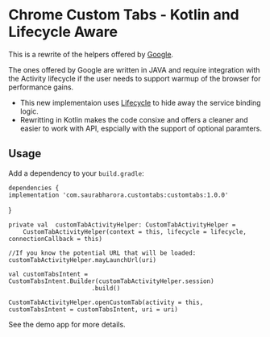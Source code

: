 Chrome Custom Tabs - Kotlin and Lifecycle Aware
=================

This is a rewrite of the helpers offered by [Google](https://github.com/GoogleChrome/custom-tabs-client). 

The ones offered by Google are written in JAVA and require integration with the Activity lifecycle if the user needs to support warmup of the browser for performance gains.

- This new implementaion uses [Lifecycle](https://developer.android.com/reference/androidx/lifecycle/Lifecycle) to hide away the service binding logic.
- Rewritting in Kotlin makes the code consixe and offers a cleaner and easier to work with API, espcially with the support of optional paramters.


Usage
-------
Add a dependency to your `build.gradle`:

    dependencies {
    implementation 'com.saurabharora.customtabs:customtabs:1.0.0'
}

    private val  customTabActivityHelper: CustomTabActivityHelper =
        CustomTabActivityHelper(context = this, lifecycle = lifecycle, connectionCallback = this)
        
    //If you know the potential URL that will be loaded:
    customTabActivityHelper.mayLaunchUrl(uri)
        
    val customTabsIntent = CustomTabsIntent.Builder(customTabActivityHelper.session)
                           .build()
                           
    CustomTabActivityHelper.openCustomTab(activity = this, customTabsIntent = customTabsIntent, uri = uri)
            
See the demo app for more details.
